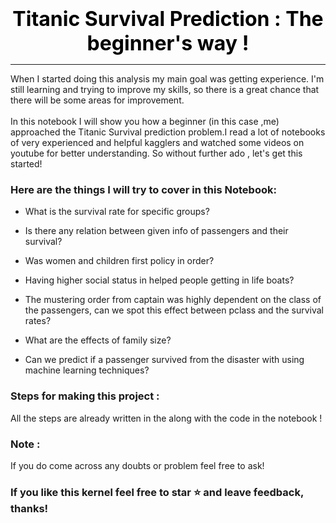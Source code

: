 # <a id="top_section"></a>

<div align='center'><font size="6" color="#000000"><b>Titanic Survival Prediction : The beginner's way !</b></font></div>
<hr>

When I started doing this analysis my main goal was getting experience. I'm still learning and trying to improve my skills, so there is a great chance that there will be some areas for improvement.
<br><br>
In this notebook I will show you how a beginner (in this case ,me) approached the Titanic Survival prediction problem.I read a lot of notebooks of very experienced and helpful kagglers and watched some videos on youtube for better understanding. So without further ado , let's get this started!

### Here are the things I will try to cover in this Notebook:

- What is the survival rate for specific groups?
- Is there any relation between given info of passengers and their survival?
- Was women and children first policy in order?
- Having higher social status in helped people getting in life boats?
- The mustering order from captain was highly dependent on the class of the passengers, can we spot this  effect between pclass and the survival rates?
- What are the effects of family size?

- Can we predict if a passenger survived from the disaster with using machine learning techniques?

### Steps for making this project : 

All the steps are already written in the along with the code in the notebook !

### Note :
If you do come across any doubts or problem feel free to ask!

### If you like this kernel feel free to star ⭐ and leave feedback, thanks!
